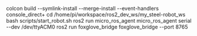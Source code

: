 colcon build --symlink-install --merge-install --event-handlers console_direct+
cd /home/pi/workspace/ros2_dev_ws/my_steel-robot_ws
bash scripts/start_robot.sh 
ros2 run micro_ros_agent micro_ros_agent serial --dev /dev/ttyACM0
ros2 run foxglove_bridge foxglove_bridge --port 8765
